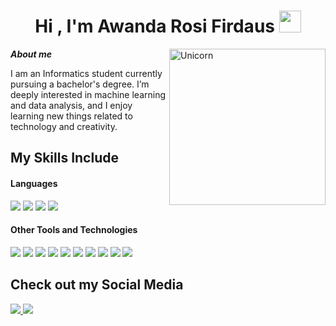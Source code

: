 <h1 align="center"><b>Hi , I'm Awanda Rosi Firdaus </b><img src="https://media.giphy.com/media/v1.Y2lkPTc5MGI3NjExbXN4ZnNveWJ2Zm00dzYxem92cjEybDFyNXJmcjh3aG1neGlhNjhtZSZlcD12MV9zdGlja2Vyc19zZWFyY2gmY3Q9cw/6KirhLJyR7oMcwgJQk/giphy.gif" width="35"></h1>
<!--  -->
<img align="right" width=250px alt="Unicorn" src="https://media.giphy.com/media/v1.Y2lkPWVjZjA1ZTQ3OGtzYWQ4dHN2Nzg2MW01cTI5YTN0MDh3NzU3ZDZxNDh2bXc4YWV5ZiZlcD12MV9zdGlja2Vyc19zZWFyY2gmY3Q9cw/UmWpVKOvNEv6CHVtl7/giphy.gif" />

***About me***

I am an Informatics student currently pursuing a bachelor's degree. I’m deeply interested in machine learning and data analysis, and I enjoy learning new things related to technology and creativity.

## My Skills Include

<h4> Languages </h4>
<span> 
  <img src="https://img.shields.io/badge/HTML5-E34F26?style=for-the-badge&logo=html5&logoColor=white">
  <img src="https://img.shields.io/badge/CSS3-1572B6?style=for-the-badge&logo=css3&logoColor=white">
  <img src="https://img.shields.io/badge/JavaScript-F7DF1E?style=for-the-badge&logo=javascript&logoColor=black">
  <img src="https://img.shields.io/badge/python-3670A0?style=for-the-badge&logo=python&logoColor=ffdd54"
 


</span>


<h4> Other Tools and Technologies </h4>
<span>
  <img src="https://img.shields.io/badge/Visual%20Studio%20Code-0078d7.svg?style=for-the-badge&logo=visual-studio-code&logoColor=white">
  <img src="https://img.shields.io/badge/jupyter-%23FA0F00.svg?style=for-the-badge&logo=jupyter&logoColor=white">
  <img src="https://img.shields.io/badge/Google%20Colab-%23F9A825.svg?style=for-the-badge&logo=googlecolab&logoColor=white">
  <img src="https://img.shields.io/badge/Git-F05032?style=for-the-badge&logo=git&logoColor=white">
  <img src="https://img.shields.io/badge/MySQL-00000F?style=for-the-badge&logo=mysql&logoColor=white">
  <img src="https://img.shields.io/badge/AWS-%23FF9900.svg?style=for-the-badge&logo=amazon-aws&logoColor=white">
  <img src="https://img.shields.io/badge/Matplotlib-%23ffffff.svg?style=for-the-badge&logo=Matplotlib&logoColor=black">
  <img src="https://img.shields.io/badge/numpy-%23013243.svg?style=for-the-badge&logo=numpy&logoColor=white">
  <img src="https://img.shields.io/badge/pandas-%23150458.svg?style=for-the-badge&logo=pandas&logoColor=white">
  <img src="https://img.shields.io/badge/docker-%230db7ed.svg?style=for-the-badge&logo=docker&logoColor=white">
</span>

## Check out my Social Media

<a href= "https://www.instagram.com/rosifirdos?igsh=MWxndHhhMGd2aDE1bg==">
    <img src="https://img.shields.io/badge/Instagram-%23E4405F.svg?style=for-the-badge&logo=Instagram&logoColor=white">
</a>
<a href= "https://www.linkedin.com/in/awanda-rosi-firdaus-077059353?utm_source=share&utm_campaign=share_via&utm_content=profile&utm_medium=android_app">
    <img src="https://img.shields.io/badge/linkedin-%230077B5.svg?style=for-the-badge&logo=linkedin&logoColor=white">
</a>
</div>


